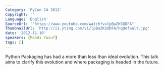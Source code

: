 ```yaml
---
Category: 'PyCon CA 2012'
Copyright: ''
Language: 'English'
SourceUrl: '"https://www.youtube.com/watch?v=lpBaZKSODFA"'
ThumbnailUrl: 'http://i1.ytimg.com/vi/lpBaZKSODFA/hqdefault.jpg'
date: '2012-11-10'
speakers: [Mahdi Yusuf]
tags: []
---
```

Python Packaging has had a more than less than ideal evolution. This talk aims
to clarify this evolution and where packaging is headed in the future.


